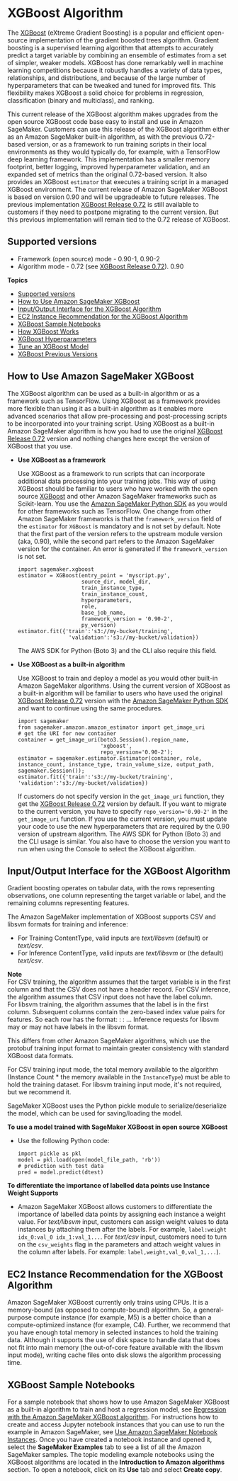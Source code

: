 # XGBoost Algorithm<a name="xgboost"></a>

The [XGBoost](https://github.com/dmlc/xgboost) \(eXtreme Gradient Boosting\) is a popular and efficient open\-source implementation of the gradient boosted trees algorithm\. Gradient boosting is a supervised learning algorithm that attempts to accurately predict a target variable by combining an ensemble of estimates from a set of simpler, weaker models\. XGBoost has done remarkably well in machine learning competitions because it robustly handles a variety of data types, relationships, and distributions, and because of the large number of hyperparameters that can be tweaked and tuned for improved fits\. This flexibility makes XGBoost a solid choice for problems in regression, classification \(binary and multiclass\), and ranking\.

This current release of the XGBoost algorithm makes upgrades from the open source XGBoost code base easy to install and use in Amazon SageMaker\. Customers can use this release of the XGBoost algorithm either as an Amazon SageMaker built\-in algorithm, as with the previous 0\.72\-based version, or as a framework to run training scripts in their local environments as they would typically do, for example, with a TensorFlow deep learning framework\. This implementation has a smaller memory footprint, better logging, improved hyperparameter validation, and an expanded set of metrics than the original 0\.72\-based version\. It also provides an XGBoost `estimator` that executes a training script in a managed XGBoost environment\. The current release of Amazon SageMaker XGBoost is based on version 0\.90 and will be upgradeable to future releases\. The previous implementation [XGBoost Release 0\.72](xgboost-72.md) is still available to customers if they need to postpone migrating to the current version\. But this previous implementation will remain tied to the 0\.72 release of XGBoost\.

## Supported versions<a name="xgboost-supported-versions"></a>
+ Framework \(open source\) mode \- 0\.90\-1, 0\.90\-2
+ Algorithm mode \- 0\.72 \(see [XGBoost Release 0\.72](xgboost-72.md)\)\. 0\.90

**Topics**
+ [Supported versions](#xgboost-supported-versions)
+ [How to Use Amazon SageMaker XGBoost](#xgboost-modes)
+ [Input/Output Interface for the XGBoost Algorithm](#InputOutput-XGBoost)
+ [EC2 Instance Recommendation for the XGBoost Algorithm](#Instance-XGBoost)
+ [XGBoost Sample Notebooks](#xgboost-sample-notebooks)
+ [How XGBoost Works](xgboost-HowItWorks.md)
+ [XGBoost Hyperparameters](xgboost_hyperparameters.md)
+ [Tune an XGBoost Model](xgboost-tuning.md)
+ [XGBoost Previous Versions](xgboost-previous-versions.md)

## How to Use Amazon SageMaker XGBoost<a name="xgboost-modes"></a>

The XGBoost algorithm can be used as a built\-in algorithm or as a framework such as TensorFlow\. Using XGBoost as a framework provides more flexible than using it as a built\-in algorithm as it enables more advanced scenarios that allow pre\-processing and post\-processing scripts to be incorporated into your training script\. Using XGBoost as a built\-in Amazon SageMaker algorithm is how you had to use the original [XGBoost Release 0\.72](xgboost-72.md) version and nothing changes here except the version of XGBoost that you use\.
+ **Use XGBoost as a framework**

  Use XGBoost as a framework to run scripts that can incorporate additional data processing into your training jobs\. This way of using XGBoost should be familiar to users who have worked with the open source [XGBoost](https://github.com/dmlc/xgboost) and other Amazon SageMaker frameworks such as Scikit\-learn\. You use the [Amazon SageMaker Python SDK](https://sagemaker.readthedocs.io) as you would for other frameworks such as TensorFlow\. One change from other Amazon SageMaker frameworks is that the `framework_version` field of the `estimator` for `XGBoost` is mandatory and is not set by default\. Note that the first part of the version refers to the upstream module version \(aka, 0\.90\), while the second part refers to the Amazon SageMaker version for the container\. An error is generated if the `framework_version` is not set\.

  ```
  import sagemaker.xgboost
  estimator = XGBoost(entry_point = 'myscript.py', 
                      source_dir, model_dir, 
                      train_instance_type,                    
                      train_instance_count, 
                      hyperparameters, 
                      role, 
                      base_job_name, 
                      framework_version = '0.90-2', 
                      py_version)
  estimator.fit({'train':'s3://my-bucket/training', 
                  'validation':'s3://my-bucket/validation})
  ```

  The AWS SDK for Python \(Boto 3\) and the CLI also require this field\.
+ **Use XGBoost as a built\-in algorithm**

  Use XGBoost to train and deploy a model as you would other built\-in Amazon SageMaker algorithms\. Using the current version of XGBoost as a built\-in algorithm will be familiar to users who have used the original [XGBoost Release 0\.72](xgboost-72.md) version with the [Amazon SageMaker Python SDK](https://sagemaker.readthedocs.io) and want to continue using the same procedures\.

  ```
  import sagemaker
  from sagemaker.amazon.amazon_estimator import get_image_uri 
  # get the URI for new container
  container = get_image_uri(boto3.Session().region_name,
                            'xgboost', 
                            repo_version='0.90-2'); 
  estimator = sagemaker.estimator.Estimator(container, role, instance_count, instance_type, train_volume_size, output_path, sagemaker.Session());
  estimator.fit({'train':'s3://my-bucket/training', 'validation':'s3://my-bucket/validation})
  ```

  If customers do not specify version in the `get_image_uri` function, they get the [XGBoost Release 0\.72](xgboost-72.md) version by default\. If you want to migrate to the current version, you have to specify `repo_version='0.90-2'` in the `get_image_uri` function\. If you use the current version, you must update your code to use the new hyperparameters that are required by the 0\.90 version of upstream algorithm\. The AWS SDK for Python \(Boto 3\) and the CLI usage is similar\. You also have to choose the version you want to run when using the Console to select the XGBoost algorithm\.

## Input/Output Interface for the XGBoost Algorithm<a name="InputOutput-XGBoost"></a>

Gradient boosting operates on tabular data, with the rows representing observations, one column representing the target variable or label, and the remaining columns representing features\. 

The Amazon SageMaker implementation of XGBoost supports CSV and libsvm formats for training and inference:
+ For Training ContentType, valid inputs are *text/libsvm* \(default\) or *text/csv*\.
+ For Inference ContentType, valid inputs are *text/libsvm* or \(the default\) *text/csv*\.

**Note**  
For CSV training, the algorithm assumes that the target variable is in the first column and that the CSV does not have a header record\. For CSV inference, the algorithm assumes that CSV input does not have the label column\.   
For libsvm training, the algorithm assumes that the label is in the first column\. Subsequent columns contain the zero\-based index value pairs for features\. So each row has the format: <label> <index0>:<value0> <index1>:<value1> \.\.\. Inference requests for libsvm may or may not have labels in the libsvm format\.

This differs from other Amazon SageMaker algorithms, which use the protobuf training input format to maintain greater consistency with standard XGBoost data formats\.

For CSV training input mode, the total memory available to the algorithm \(Instance Count \* the memory available in the `InstanceType`\) must be able to hold the training dataset\. For libsvm training input mode, it's not required, but we recommend it\.

SageMaker XGBoost uses the Python pickle module to serialize/deserialize the model, which can be used for saving/loading the model\.

**To use a model trained with SageMaker XGBoost in open source XGBoost**
+ Use the following Python code:

  ```
  import pickle as pkl 
  model = pkl.load(open(model_file_path, 'rb'))
  # prediction with test data
  pred = model.predict(dtest)
  ```

**To differentiate the importance of labelled data points use Instance Weight Supports**
+ Amazon SageMaker XGBoost allows customers to differentiate the importance of labelled data points by assigning each instance a weight value\. For *text/libsvm* input, customers can assign weight values to data instances by attaching them after the labels\. For example, `label:weight idx_0:val_0 idx_1:val_1...`\. For *text/csv* input, customers need to turn on the `csv_weights` flag in the parameters and attach weight values in the column after labels\. For example: `label,weight,val_0,val_1,...`\)\.

## EC2 Instance Recommendation for the XGBoost Algorithm<a name="Instance-XGBoost"></a>

Amazon SageMaker XGBoost currently only trains using CPUs\. It is a memory\-bound \(as opposed to compute\-bound\) algorithm\. So, a general\-purpose compute instance \(for example, M5\) is a better choice than a compute\-optimized instance \(for example, C4\)\. Further, we recommend that you have enough total memory in selected instances to hold the training data\. Although it supports the use of disk space to handle data that does not fit into main memory \(the out\-of\-core feature available with the libsvm input mode\), writing cache files onto disk slows the algorithm processing time\.

## XGBoost Sample Notebooks<a name="xgboost-sample-notebooks"></a>

For a sample notebook that shows how to use Amazon SageMaker XGBoost as a built\-in algorithm to train and host a regression model, see [Regression with the Amazon SageMaker XGBoost algorithm](https://github.com/awslabs/amazon-sagemaker-examples/blob/master/introduction_to_amazon_algorithms/xgboost_abalone/xgboost_abalone.ipynb)\. For instructions how to create and access Jupyter notebook instances that you can use to run the example in Amazon SageMaker, see [Use Amazon SageMaker Notebook Instances](nbi.md)\. Once you have created a notebook instance and opened it, select the **SageMaker Examples** tab to see a list of all the Amazon SageMaker samples\. The topic modeling example notebooks using the XGBoost algorithms are located in the **Introduction to Amazon algorithms** section\. To open a notebook, click on its **Use** tab and select **Create copy**\.
